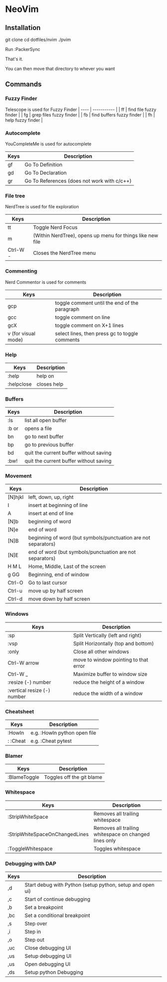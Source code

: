 # NeoVim

## Installation

  git clone <this repo>
  cd dotfiles/nvim
  ./pvim

Run :PackerSync

That's it.

You can then move that directory to whever you want

## Commands

### Fuzzy Finder

Telescope is used for Fuzzy Finder
| ---- | ----------- |
| ff  | find file fuzzy finder |
| fg  | grep files fuzzy finder |
| fb  | find buffers fuzzy finder |
| fh  | help fuzzy finder |

### Autocomplete

YouCompleteMe is used for autocomplete

| Keys | Description |
| ---- | ----------- |
| gf  | Go To Definition |
| gd  | Go To Declaration |
| gr  | Go To References (does not work with c/c++) |

### File tree

NerdTree is used for file exploration

| Keys | Description |
| ---- | ----------- |
| tt | Toggle Nerd Focus |
| m | (Within NerdTree), opens up menu for things like new file |
| Ctrl-W - | Closes the NerdTree menu |

### Commenting

Nerd Commentor is used for comments

| Keys | Description |
| ---- | ----------- |
| gcp | toggle comment until the end of the paragraph
| gcc | toggle comment on line
| gcX | toggle comment on X+1 lines
| v (for visual mode) | select lines, then press gc to toggle comments

### Help

| Keys | Description |
| ---- | ----------- |
| :help <topic> | help on <topic> |
| :helpclose | closes help |

### Buffers

| Keys | Description |
| ---- | ----------- |
| :ls | list all open buffer |
| :b <index> or <file> | opens a file |
| bn | go to next buffer |
| bp | go to previous buffer |
| bd | quit the current buffer without saving |
| :bw! | quit the current buffer without saving |

### Movement

| Keys | Description |
| ---- | ----------- |
| [N]hjkl | left, down, up, right |
| I | insert at beginning of line |
| A | insert at end of line |
| [N]b | beginning of word |
| [N]e | end of word |
| [N]B | beginning of word (but symbols/punctuation are not separators)  |
| [N]E | end of word (but symbols/punctuation are not separators)  |
| H M L | Home, Middle, Last of the screen |
| g GG | Beginning, end of window |
| Ctrl-O | Go to last cursor |
| Ctrl-u | move up by half screen |
| Ctrl-d | move down by half screen |

### Windows

| Keys | Description |
| ---- | ----------- |
| :sp | Split Vertically (left and right) |
| :vsp | Split Horizontally (top and bottom) |
| :only | Close all other windows |
| Ctrl-W arrow | move to window pointing to that error |
| Ctrl-W _ | Maximize buffer to window size|
| :resize (-) number | reduce the height of a window |
| :vertical resize (-) number | reduce the width of a window |

### Cheatsheet

| Keys | Description |
| ---- | ----------- |
| :HowIn <language> <lookup> | e.g. :HowIn python open file |
: :Cheat <lookup> | e.g. :Cheat pytest |

### Blamer

| Keys | Description |
| ---- | ----------- |
| :BlameToggle | Toggles off the git blame |

### Whitespace

| Keys | Description |
| ---- | ----------- |
| :StripWhiteSpace | Removes all trailing whitespace |
| :StripWhiteSpaceOnChangedLines | Removes all trailing whitespace on changed lines only |
| :ToggleWhitespace | Toggles whitespace |

### Debugging with DAP

| Keys | Description |
| ---- | ----------- |
| ,d | Start debug with Python (setup python, setup and open ui) |
| ,c | Start of continue debugging |
| ,b | Set a breakpoint |
| ,bc | Set a conditional breakpoint |
| ,s | Step over |
| ,i | Step in |
| ,o | Step out |
| ,uc | Close debugging UI |
| ,us | Setup debugging UI |
| ,us | Open debugging UI |
| ,ds | Setup python Debugging |
